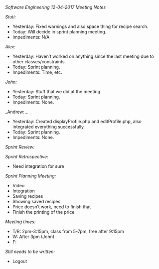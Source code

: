_Software Engineering 12-04-2017 Meeting Notes_

_Stuti:_
- Yesterday: Fixed warnings and also space thing for recipe search.
- Today: Will decide in sprint planning meeting.
- Impediments: N/A


_Alex:_
- Yesterday: Haven’t worked on anything since the last meeting due to other classes/constraints.
- Today: Sprint planning.
- Impediments: Time, etc.


_John:_
- Yesterday: Stuff that we did at the meeting.
- Today: Sprint planning.
- Impediments: None.


_Andrew: _
- Yesterday: Created displayProfile.php and editProfile.php, also integrated everything successfully
- Today: Sprint planning.
- Impediments: None.

_Sprint Review:_

_Sprint Retrospective:_
- Need integration for sure

_Sprint Planning Meeting:_
- Video
- Integration
- Saving recipes
- Showing saved recipes
- Price doesn’t work, need to finish that
- Finish the printing of the price

_Meeting times:_
- T/R: 2pm-3:15pm, class from 5-7pm, free after 9:15pm
- W: After 3pm (John) 
- F: 

_Still needs to be written:_
- Logout
